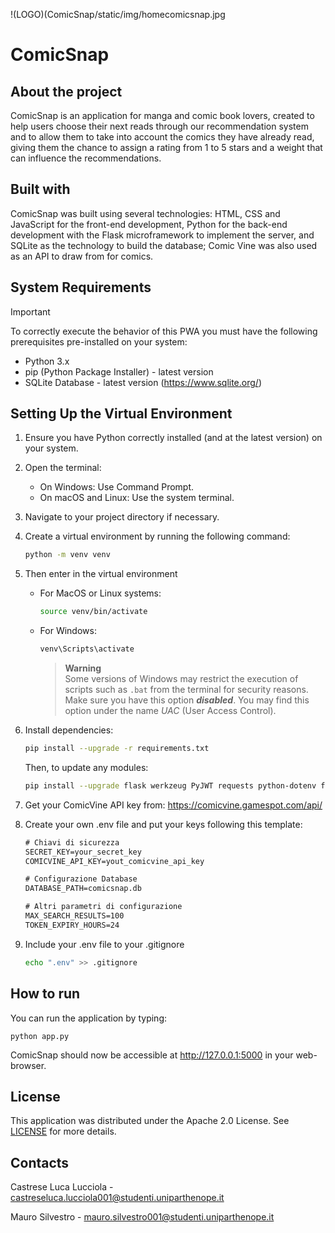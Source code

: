!(LOGO)(ComicSnap/static/img/homecomicsnap.jpg

# ComicSnap

## About the project

ComicSnap is an application for manga and comic book lovers, created to help users choose their next reads through our recommendation system and to allow them to take into account the comics they have already read, giving them the chance to assign a rating from 1 to 5 stars and a weight that can influence the recommendations.

## Built with

ComicSnap was built using several technologies: HTML, CSS and JavaScript for the front-end development, Python for the back-end development with the Flask microframework to implement the server, and SQLite as the technology to build the database; Comic Vine was also used as an API to draw from for comics.

<!-- SYSTEM REQUIREMENTS -->
## System Requirements

> [!IMPORTANT]
> To correctly execute the behavior of this PWA you must have the following prerequisites pre-installed on your system:
> - Python 3.x
> - pip (Python Package Installer) - latest version
> - SQLite Database - latest version (https://www.sqlite.org/)

<!-- SETTING UP VENV -->
## Setting Up the Virtual Environment

1. Ensure you have Python correctly installed (and at the latest version) on your system.

2. Open the terminal:
    - On Windows: Use Command Prompt.
    - On macOS and Linux: Use the system terminal.
    
3. Navigate to your project directory if necessary.

4. Create a virtual environment by running the following command:
    ```bash
    python -m venv venv
    ```
5. Then enter in the virtual environment
    - For MacOS or Linux systems:
        ```bash
        source venv/bin/activate
        ```
    - For Windows:
        ```bash
        venv\Scripts\activate
        ```
		> **Warning**  
		> Some versions of Windows may restrict the execution of scripts such as `.bat` from the terminal for security reasons. Make sure you have this option ***disabled***. You may find this option under the name *UAC* (User Access Control).
6. Install dependencies:
    ```bash
    pip install --upgrade -r requirements.txt
    ```
    Then, to update any modules:
    ```bash
    pip install --upgrade flask werkzeug PyJWT requests python-dotenv flask-cors sqlite3 xml.etree.ElementTree uuid jwt functools datetime timezone
    ```
7. Get your ComicVine API key from: https://comicvine.gamespot.com/api/
8. Create your own .env file and put your keys following this template:
	```txt
 	# Chiavi di sicurezza
	SECRET_KEY=your_secret_key
	COMICVINE_API_KEY=yout_comicvine_api_key
	
	# Configurazione Database
	DATABASE_PATH=comicsnap.db
	
	# Altri parametri di configurazione
	MAX_SEARCH_RESULTS=100
	TOKEN_EXPIRY_HOURS=24
	```
 9. Include your .env file to your .gitignore
    ```bash
    echo ".env" >> .gitignore
    ```

## How to run

You can run the application by typing:

```python app.py```

ComicSnap should now be accessible at http://127.0.0.1:5000 in your web-browser.

## License

This application was distributed under the Apache 2.0 License. See [LICENSE](LICENSE) for more details.

## Contacts

Castrese Luca Lucciola - castreseluca.lucciola001@studenti.uniparthenope.it

Mauro Silvestro - mauro.silvestro001@studenti.uniparthenope.it
